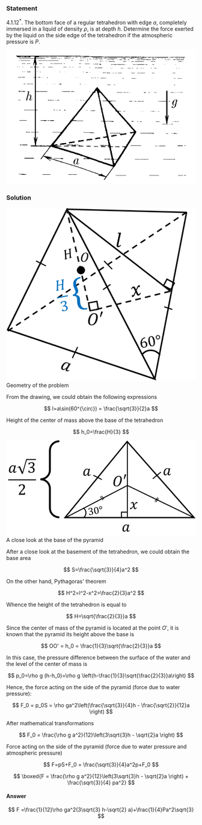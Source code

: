 ###  Statement

$4.1.12^*.$ The bottom face of a regular tetrahedron with edge $a$, completely immersed in a liquid of density $\rho$, is at depth $h$. Determine the force exerted by the liquid on the side edge of the tetrahedron if the atmospheric pressure is $P$.

![ For problem $4.1.12^*$ |623x441, 39%](../../img/4.1.12/4.1.12.png)

### Solution

![ Geometry of the problem |532x488, 36%](../../img/4.1.12/4.1.12_1.png)  Geometry of the problem

From the drawing, we could obtain the following expressions

$$
l=a\sin(60^{\circ}) = \frac{\sqrt{3}}{2}a
$$

Height of the center of mass above the base of the tetrahedron

$$
h_0=\frac{H}{3}
$$

![ A close look at the base of the pyramid |611x307, 42%](../../img/4.1.12/4.1.12_2.png)  A close look at the base of the pyramid

After a close look at the basement of the tetrahedron, we could obtain the base area

$$
S=\frac{\sqrt{3}}{4}a^2
$$

On the other hand, Pythagoras' theorem

$$
H^2=l^2-x^2=\frac{2}{3}a^2
$$

Whence the height of the tetrahedron is equal to

$$
H=\sqrt{\frac{2}{3}}a
$$

Since the center of mass of the pyramid is located at the point $O'$, it is known that the pyramid its height above the base is

$$
OO' = h_0 = \frac{1}{3}\sqrt{\frac{2}{3}}a
$$

In this case, the pressure difference between the surface of the water and the level of the center of mass is

$$
p_0=\rho g (h-h_0)=\rho g \left(h-\frac{1}{3}\sqrt{\frac{2}{3}}a\right)
$$

Hence, the force acting on the side of the pyramid (force due to water pressure):

$$
F_0 = p_0S = \rho ga^2\left(\frac{\sqrt{3}}{4}h - \frac{\sqrt{2}}{12}a \right)
$$

After mathematical transformations

$$
F_0 = \frac{\rho g a^2}{12}\left(3\sqrt{3}h - \sqrt{2}a \right)
$$

Force acting on the side of the pyramid (force due to water pressure and atmospheric pressure)

$$
F=pS+F_0 = \frac{\sqrt{3}}{4}a^2p+F_0
$$

$$
\boxed{F = \frac{\rho g a^2}{12}\left(3\sqrt{3}h - \sqrt{2}a \right) + \frac{\sqrt{3}}{4} pa^2}
$$

#### Answer

$$
F =\frac{1}{12}\rho ga^2(3\sqrt{3} h-\sqrt{2} a)+\frac{1}{4}Pa^2\sqrt{3}
$$